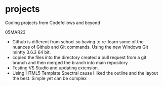 # projects
Coding projects from Codefellows and beyond

05MAR23
 - Github is different from school so having to re-learn some of the nuances of Github and Git commands.  Using the new Windows Git mintty 3.6.3 64 bit.
 - copied the files into the directory created a pull request from a git branch and then merged the branch into main repository
 - Testing VS Studio and updating extension.  
 - Using HTML5 Template Spectral cause I liked the outline and the layout the best.  Simple yet can be complex

